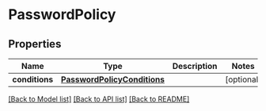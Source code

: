 # PasswordPolicy


## Properties
Name | Type | Description | Notes
------------ | ------------- | ------------- | -------------
**conditions** | [**PasswordPolicyConditions**](PasswordPolicyConditions.md) |  | [optional] 

[[Back to Model list]](../README.md#documentation-for-models) [[Back to API list]](../README.md#documentation-for-api-endpoints) [[Back to README]](../README.md)


